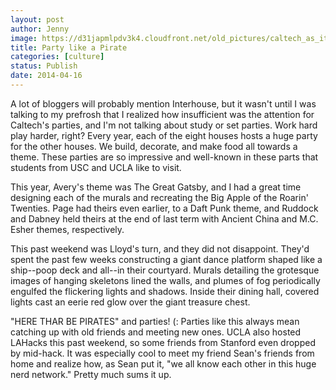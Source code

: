 ```yaml
---
layout: post
author: Jenny
image: https://d31japmlpdv3k4.cloudfront.net/old_pictures/caltech_as_it_happens/6a0105349b8251970b01a5119e359c970c.jpg
title: Party like a Pirate
categories: [culture]
status: Publish
date: 2014-04-16
---
```


A lot of bloggers will probably mention Interhouse, but it wasn't until I was talking to my prefrosh that I realized how insufficient was the attention for Caltech's parties, and I'm not talking about study or set parties. Work hard play harder, right?
Every year, each of the eight houses hosts a huge party for the other houses. We build, decorate, and make food all towards a theme. These parties are so impressive and well-known in these parts that students from USC and UCLA like to visit.

This year, Avery's theme was The Great Gatsby, and I had a great time designing each of the murals and recreating the Big Apple of the Roarin' Twenties. Page had theirs even earlier, to a Daft Punk theme, and Ruddock and Dabney held theirs at the end of last term with Ancient China and M.C. Esher themes, respectively.

This past weekend was Lloyd's turn, and they did not disappoint. They'd spent the past few weeks constructing a giant dance platform shaped like a ship--poop deck and all--in their courtyard. Murals detailing the grotesque images of hanging skeletons lined the walls, and plumes of fog periodically engulfed the flickering lights and shadows. Inside their dining hall, covered lights cast an eerie red glow over the giant treasure chest.

"HERE THAR BE PIRATES" and parties! (:
Parties like this always mean catching up with old friends and meeting new ones. UCLA also hosted LAHacks this past weekend, so some friends from Stanford even dropped by mid-hack. It was especially cool to meet my friend Sean's friends from home and realize how, as Sean put it, "we all know each other in this huge nerd network." Pretty much sums it up.


